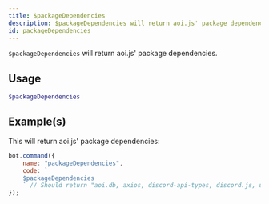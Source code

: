 ```yaml
---
title: $packageDependencies
description: $packageDependencies will return aoi.js' package dependencies.
id: packageDependencies
---
```


`$packageDependencies` will return aoi.js' package dependencies.

## Usage

```php
$packageDependencies
```

## Example(s)

This will return aoi.js' package dependencies:

```javascript
bot.command({
    name: "packageDependencies",
    code: `
    $packageDependencies
    ` // Should return "aoi.db, axios, discord-api-types, discord.js, undici"
});
```